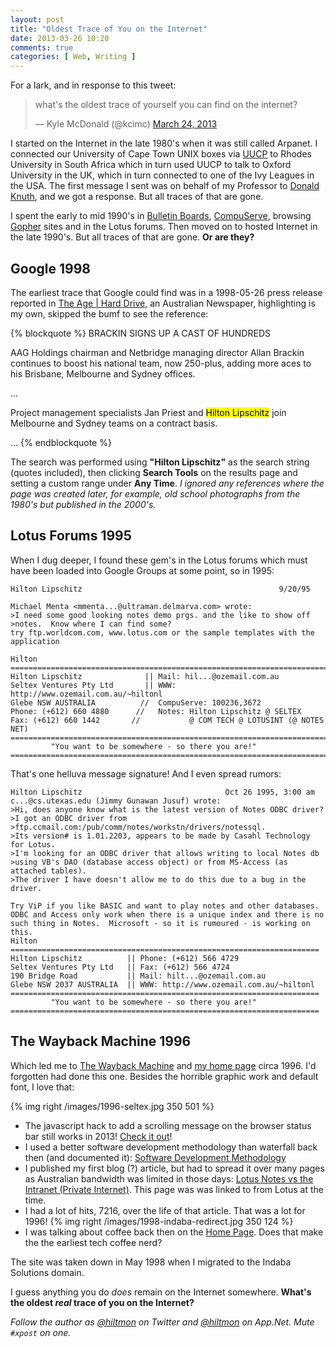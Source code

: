 ```yaml
---
layout: post
title: "Oldest Trace of You on the Internet"
date: 2013-03-26 10:20
comments: true
categories: [ Web, Writing ]
---
```


For a lark, and in response to this tweet:

<blockquote class="twitter-tweet"><p>what's the oldest trace of yourself you can find on the internet?</p>&mdash; Kyle McDonald (@kcimc) <a href="https://twitter.com/kcimc/status/315851225339949056">March 24, 2013</a></blockquote>
<script async src="//platform.twitter.com/widgets.js" charset="utf-8"></script>

I started on the Internet in the late 1980's when it was still called Arpanet. I connected our University of Cape Town UNIX boxes via [UUCP][wikipedia] to Rhodes University in South Africa which in turn used UUCP to talk to Oxford University in the UK, which in turn connected to one of the Ivy Leagues in the USA. The first message I sent was on behalf of my Professor to [Donald Knuth][wikipedia 2], and we got a response. But all traces of that are gone.

I spent the early to mid 1990's in [Bulletin Boards][wikipedia 3], [CompuServe][wikipedia 4], browsing [Gopher][wikipedia 5] sites and in the Lotus forums. Then moved on to hosted Internet in the late 1990's. But all traces of that are gone. **Or are they?**

## Google 1998

The earliest trace that Google could find was in a 1998-05-26 press release reported in [The Age | Hard Drive][internetprovidersqld], an Australian Newspaper, <span class="light">highlighting is my own, skipped the bumf to see the reference</span>:

{% blockquote %}
BRACKIN SIGNS UP A CAST OF HUNDREDS

AAG Holdings chairman and Netbridge managing director Allan Brackin continues to boost his national team, now 250-plus, adding more aces to his Brisbane, Melbourne and Sydney offices.

...

Project management specialists Jan Priest and <mark>Hilton Lipschitz</mark> join Melbourne and Sydney teams on a contract basis.

...
{% endblockquote %}

The search was performed using **"Hilton Lipschitz"** as the search string (quotes included), then clicking **Search Tools** on the results page and setting a custom range under **Any Time**. *I ignored any references where the page was created later, for example, old school photographs from the 1980's but published in the 2000's.*

## Lotus Forums 1995

When I dug deeper, I found these gem's in the Lotus forums which must have been loaded into Google Groups at some point, so in 1995:

```
Hilton Lipschitz 											9/20/95

Michael Menta <mmenta...@ultraman.delmarva.com> wrote:
>I need some good looking notes demo prgs. and the like to show off
>notes.  Know where I can find some?
try ftp.worldcom.com, www.lotus.com or the sample templates with the
application

Hilton
=============================================================================
Hilton Lipschitz              || Mail: hil...@ozemail.com.au
Seltex Ventures Pty Ltd       || WWW: http://www.ozemail.com.au/~hiltonl
Glebe NSW AUSTRALIA          //  CompuServe: 100236,3672
Phone: (+612) 660 4880      //   Notes: Hilton Lipschitz @ SELTEX
Fax: (+612) 660 1442       //           @ COM TECH @ LOTUSINT (@ NOTES NET)
=============================================================================
         "You want to be somewhere - so there you are!"
=============================================================================
```

 <span class="light">That's one helluva message signature!</span> And I even spread rumors:

```		
Hilton Lipschitz  								Oct 26 1995, 3:00 am
c...@cs.utexas.edu (Jimmy Gunawan Jusuf) wrote: 
>Hi, does anyone know what is the latest version of Notes ODBC driver? 
>I got an ODBC driver from 
>ftp.ccmail.com:/pub/comm/notes/workstn/drivers/notessql. 
>Its version# is 1.01.2203, appears to be made by Casahl Technology for Lotus. 
>I'm looking for an ODBC driver that allows writing to local Notes db 
>using VB's DAO (database access object) or from MS-Access (as attached tables). 
>The driver I have doesn't allow me to do this due to a bug in the driver. 

Try ViP if you like BASIC and want to play notes and other databases. 
ODBC and Access only work when there is a unique index and there is no 
such thing in Notes.  Microsoft - so it is rumoured - is working on 
this. 
Hilton 
===================================================================== 
Hilton Lipschitz          || Phone: (+612) 566 4729 
Seltex Ventures Pty Ltd   || Fax: (+612) 566 4724 
190 Bridge Road           || Mail: hilt...@ozemail.com.au 
Glebe NSW 2037 AUSTRALIA  || WWW: http://www.ozemail.com.au/~hiltonl 
===================================================================== 
         "You want to be somewhere - so there you are!" 
===================================================================== 
```

## The Wayback Machine 1996

Which led me to [The Wayback Machine](http://archive.org/web/web.php) and [my home page](http://web.archive.org/web/19961226071414/http://www.ozemail.com.au/~hiltonl/index.html) circa 1996. I'd forgotten had done this one. Besides the horrible graphic work and default font, I love that:

{% img right /images/1996-seltex.jpg 350 501 %}

* The javascript hack to add a scrolling message on the browser status bar still works in 2013! [Check it out](http://web.archive.org/web/19961226071414/http://www.ozemail.com.au/~hiltonl/index.html)!
* I used a better software development methodology than waterfall back then (and documented it): [Software Development Methodology](http://web.archive.org/web/19961222092338/http://www.ozemail.com.au/~hiltonl/softdevm/index.htm)
* I published my first blog <span class="light">(?)</span> article, but had to spread it over many pages as Australian bandwidth was limited in those days: [Lotus Notes vs the Intranet (Private Internet)](http://web.archive.org/web/19961222092129/http://www.ozemail.com.au/~hiltonl/notevnet.htm). This page was was linked to from Lotus at the time.
* I had a lot of hits, 7216, over the life of that article. That was a lot for 1996!
{% img right  /images/1998-indaba-redirect.jpg 350 124 %}
* I was talking about coffee back then on the [Home Page](http://web.archive.org/web/19961226071414/http://www.ozemail.com.au/~hiltonl/index.html). Does that make the the earliest tech coffee nerd?

The site was taken down in May 1998 when I migrated to the Indaba Solutions domain.

I guess anything you do *does* remain on the Internet somewhere.  **What's the oldest *real* trace of you on the Internet?**

*Follow the author as [@hiltmon][twitter] on Twitter and [@hiltmon][app] on App.Net. Mute `#xpost` on one.*

[app]: http://alpha.app.net/hiltmon
[internetprovidersqld]: http://www.internetprovidersqld.com.au/news/1998/5/26/hard-drive/
[twitter]: https://twitter.com/hiltmon
[wikipedia]: http://en.wikipedia.org/wiki/UUCP
[wikipedia 2]: http://en.wikipedia.org/wiki/Donald_Knuth
[wikipedia 3]: http://en.wikipedia.org/wiki/Bulletin_board_system
[wikipedia 4]: http://en.wikipedia.org/wiki/CompuServe
[wikipedia 5]: http://en.wikipedia.org/wiki/Gopher_(protocol)